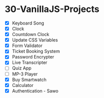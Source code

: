 # 30-VanillaJS-Projects

- [x] Keyboard Song
- [x] Clock
- [x] Countdown Clock
- [x] Update CSS Variables
- [x] Form Validator
- [x] Ticket Booking System
- [x] Password Encrypter
- [x] Live Transcripter
- [ ] Quiz App 
- [ ] MP-3 Player 
- [x] Buy Smartwatch
- [x] Calculator <!-- Done for Developer Days -->
- [x] Authentication - Sawo
<!-- - [ ]  -->
